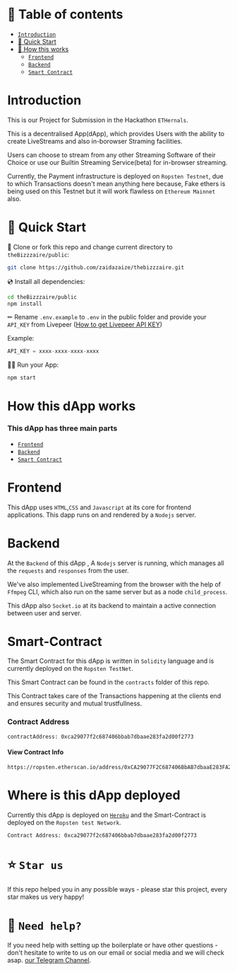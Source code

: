 # 🧭 Table of contents

- [`Introduction`](#Introduction)
- [🚀 Quick Start](#🚀-Quick-Start)
- [🚀 How this works](#How-this-dApp-works)
	- [`Frontend`](#Frontend)
	- [`Backend`](#Backend)
	- [`Smart Contract`](#Smart-Contract)


# Introduction

This is our Project for Submission in the Hackathon `ETHernals`.

This is a decentralised App(dApp), which provides Users with the ability to create LiveStreams and also in-borowser Straming facilities.

Users can choose to stream from any other Streaming Software of their Choice or use our Builtin Streaming Service(beta) for in-browser streaming.

Currently, the Payment infrastructure is deployed on `Ropsten Testnet`, due to which Transactions doesn't mean anything here because, Fake ethers is being used on this Testnet but it will work flawless on `Ethereum Mainnet` also.

# 🚀 Quick Start

📄 Clone or fork this repo and change current directory to `theBizzzaire/public`:

```sh
git clone https://github.com/zaidazaize/thebizzzaire.git
```

💿 Install all dependencies:

```sh
cd theBizzzaire/public
npm install
```

✏ Rename `.env.example` to `.env` in the public folder and provide your `API_KEY` from Livepeer ([How to get Livepeer API KEY](https://livepeer.com/docs/guides/api-keys/create-an-api-key))

Example:

```jsx
API_KEY = xxxx-xxxx-xxxx-xxxx
```

🚴‍♂️ Run your App:

```sh
npm start
```

# How this dApp works

### This dApp has three main parts 
- [`Frontend`](#Frontend)
- [`Backend`](#Backend)
- [`Smart Contract`](#Smart-Contract)


# Frontend

This dApp uses `HTML`,`CSS` and `Javascript` at its core for frontend applications.
This dapp runs on and rendered by  a `Nodejs` server.

# Backend

At the `Backend` of this dApp , A `Nodejs` server is running, which manages all the `requests` and `responses` from the user. 

We've also implemented LiveStreaming from the browser with the help of `Ffmpeg` CLI, which also run on the same server but as a node `child_process`.

This dApp also `Socket.io` at its backend to maintain a active connection between user and server.

# Smart-Contract

The Smart Contract for this dApp is written in `Solidity` language and is currently deployed on the `Ropsten TestNet`.

This Smart Contract can be found in the `contracts` folder of this repo.

This Contract takes care of the Transactions happening at the clients end and ensures security and mutual trustfullness.

### Contract Address
```
contractAddress: 0xca29077f2c687406bbab7dbaae283fa2d00f2773
```
#### View Contract Info
```
https://ropsten.etherscan.io/address/0xCA29077F2C687406BbAB7dbaaE283FA2d00f2773
```

# Where is this dApp deployed

Currently this dApp is deployed on [`Heroku`](https://livepeer.herokuapp.com) and the Smart-Contract is deployed on the `Ropsten test Network`.

```
Contract Address: 0xca29077f2c687406bbab7dbaae283fa2d00f2773
```


# ⭐️ `Star us`

If this repo helped you in any possible ways - please star this project, every star makes us very happy!

# 🤝 `Need help?`

If you need help with setting up the boilerplate or have other questions - don't hesitate to write to us on our email or social media  and we will check asap. [our Telegram Channel](https://t.me/+ZNgNXhNmMtliZTY9).




